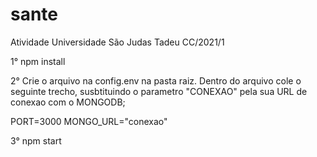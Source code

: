 # sante
Atividade Universidade São Judas Tadeu CC/2021/1

1° npm install

2° Crie o arquivo na config.env na pasta raiz.
Dentro do arquivo cole o seguinte trecho, susbtituindo o parametro "CONEXAO" pela sua URL de conexao com o MONGODB;

PORT=3000
MONGO_URL="conexao"

3° npm start
